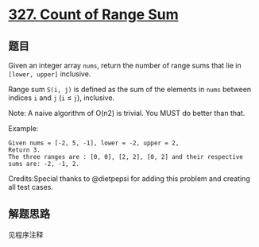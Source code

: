# [327. Count of Range Sum](https://leetcode.com/problems/count-of-range-sum/)

## 题目

Given an integer array `nums`, return the number of range sums that lie in `[lower, upper]` inclusive.

Range sum `S(i, j)` is defined as the sum of the elements in `nums` between indices `i` and `j` (`i` ≤ `j`), inclusive.

Note:
A naive algorithm of O(n2) is trivial. You MUST do better than that.

Example:

```text
Given nums = [-2, 5, -1], lower = -2, upper = 2,
Return 3.
The three ranges are : [0, 0], [2, 2], [0, 2] and their respective sums are: -2, -1, 2.
```

Credits:Special thanks to @dietpepsi for adding this problem and creating all test cases.

## 解题思路

见程序注释
